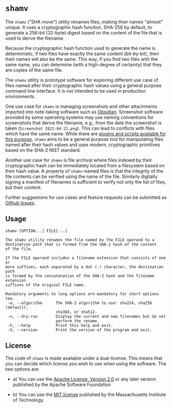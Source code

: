 # `shamv`

The `shamv` ("SHA move") utility renames files, making their names "almost"
unique.  It uses a cryptographic hash function, SHA-256 by default, to generate
a 256-bit (32-byte) digest based on the content of the file that is used to
derive the filename.

Because the cryptographic hash function used to generate the name is
deterministic, if two files have exactly the same content (bit-by-bit), then
their names will also be the same. This way, if you find two files with the same
name, you can determine (with a high-degree of certainty) that they are copies
of the same file.

The `shamv` utility is prototype software for exploring different use case of
files named after their cryptographic hash values using a general purpose
command line interface. It is not intended to be used in production
environments.

One use case for `shamv` is managing screenshots and other attachments imported
into note-taking software such as [Obsidian][1]. Screenshot software provided by
some operating systems may use naming conventions for screenshots that derive
the filename, e.g., from the date the screenshot is taken (`Screenshot
2021-04-22.png`).  This can lead to conflicts with files which have the same
name. While there are [plugins and scripts available for this purpose][2],
`shamv` aims to be a general purpose tool for manipulating files named after
their hash values and uses modern, cryptographic primitives based on the SHA-2
NIST standard.

Another use case for `shamv` is file archival where files indexed by their
cryptographic hash can be immediately located from a filesystem based on their
hash value. A property of `shamv`-named files is that the integrity of the file
contents can be verified using the name of the file. Similarly digitally signing
a manifest of filenames is sufficient to verify not only the list of files, but
their content.

Further suggestions for use cases and feature requests can be submitted as
[Github Issues][3].

## Usage

    shamv [OPTION...] FILE[...]

    The shamv utility renames the file named by the FILE operand to a
    destination path that is formed from the SHA-2 hash of the content
    of the file.

    If the FILE operand includes a filename extension that consists of one or
    more suffixes, each separated by a dot (.) character, the destination path
    is formed by the concatenation of the SHA-2 hash and the filename extension
    suffixes of the original FILE name.

    Mandatory arguments to long options are mandatory for short options too.
     -a, --algorithm      The SHA-2 algorithm to use: sha224, sha256 (default),
                          sha384, or sha512.
     -n, --dry-run        Display the current and new filenames but do not
                          perform the rename.
     -h, --help           Print this help and exit.
     -V, --version        Print the version of the program and exit.

## License

The code of `shamv` is made available under a dual-license. This means that you
can decide which license you wish to use when using the software. The two
options are:

 - a) You can use the [Apache License, Version 2.0][4] or any later version
      published by the Apache Software Foundation

 - b) You can use the [MIT license][5] published by the Massachusetts Institute
      of Technology.

[1]: https://obsidian.md/
[2]: https://forum.obsidian.md/t/17141
[3]: https://github.com/thomasnyman/shamv/issues
[4]: http://www.apache.org/licenses/LICENSE-2.0
[5]: http://opensource.org/licenses/MIT
